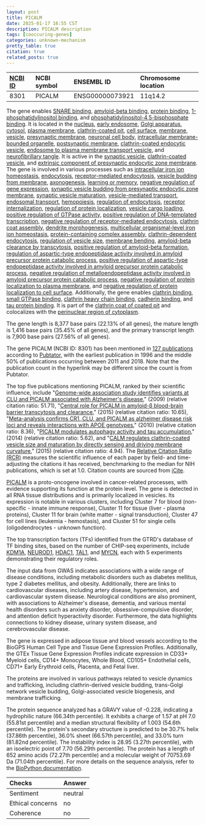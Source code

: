 ```yaml
---
layout: post
title: PICALM
date: 2025-01-17 16:55 CST
description: PICALM description
tags: [cooccuring-genes]
categories: unknown-mechanism
pretty_table: true
citation: true
related_posts: true
---
```




| [NCBI ID](https://www.ncbi.nlm.nih.gov/gene/8301) | NCBI symbol | ENSEMBL ID | Chromosome location |
| :-------- | :------- | :-------- | :------- |
| 8301  | PICALM | ENSG00000073921 | 11q14.2 |



The gene enables [SNARE binding](https://amigo.geneontology.org/amigo/term/GO:0000149), [amyloid-beta binding](https://amigo.geneontology.org/amigo/term/GO:0001540), [protein binding](https://amigo.geneontology.org/amigo/term/GO:0005515), [1-phosphatidylinositol binding](https://amigo.geneontology.org/amigo/term/GO:0005545), and [phosphatidylinositol-4,5-bisphosphate binding](https://amigo.geneontology.org/amigo/term/GO:0005546). It is located in the [nucleus](https://amigo.geneontology.org/amigo/term/GO:0005634), [early endosome](https://amigo.geneontology.org/amigo/term/GO:0005769), [Golgi apparatus](https://amigo.geneontology.org/amigo/term/GO:0005794), [cytosol](https://amigo.geneontology.org/amigo/term/GO:0005829), [plasma membrane](https://amigo.geneontology.org/amigo/term/GO:0005886), [clathrin-coated pit](https://amigo.geneontology.org/amigo/term/GO:0005905), [cell surface](https://amigo.geneontology.org/amigo/term/GO:0009986), [membrane](https://amigo.geneontology.org/amigo/term/GO:0016020), [vesicle](https://amigo.geneontology.org/amigo/term/GO:0031982), [presynaptic membrane](https://amigo.geneontology.org/amigo/term/GO:0042734), [neuronal cell body](https://amigo.geneontology.org/amigo/term/GO:0043025), [intracellular membrane-bounded organelle](https://amigo.geneontology.org/amigo/term/GO:0043231), [postsynaptic membrane](https://amigo.geneontology.org/amigo/term/GO:0045211), [clathrin-coated endocytic vesicle](https://amigo.geneontology.org/amigo/term/GO:0045334), [endosome to plasma membrane transport vesicle](https://amigo.geneontology.org/amigo/term/GO:0070381), and [neurofibrillary tangle](https://amigo.geneontology.org/amigo/term/GO:0097418). It is active in the [synaptic vesicle](https://amigo.geneontology.org/amigo/term/GO:0008021), [clathrin-coated vesicle](https://amigo.geneontology.org/amigo/term/GO:0030136), and [extrinsic component of presynaptic endocytic zone membrane](https://amigo.geneontology.org/amigo/term/GO:0098894). The gene is involved in various processes such as [intracellular iron ion homeostasis](https://amigo.geneontology.org/amigo/term/GO:0006879), [endocytosis](https://amigo.geneontology.org/amigo/term/GO:0006897), [receptor-mediated endocytosis](https://amigo.geneontology.org/amigo/term/GO:0006898), [vesicle budding from membrane](https://amigo.geneontology.org/amigo/term/GO:0006900), [axonogenesis](https://amigo.geneontology.org/amigo/term/GO:0007409), [learning or memory](https://amigo.geneontology.org/amigo/term/GO:0007611), [negative regulation of gene expression](https://amigo.geneontology.org/amigo/term/GO:0010629), [synaptic vesicle budding from presynaptic endocytic zone membrane](https://amigo.geneontology.org/amigo/term/GO:0016185), [synaptic vesicle maturation](https://amigo.geneontology.org/amigo/term/GO:0016188), [vesicle-mediated transport](https://amigo.geneontology.org/amigo/term/GO:0016192), [endosomal transport](https://amigo.geneontology.org/amigo/term/GO:0016197), [hemopoiesis](https://amigo.geneontology.org/amigo/term/GO:0030097), [regulation of endocytosis](https://amigo.geneontology.org/amigo/term/GO:0030100), [receptor internalization](https://amigo.geneontology.org/amigo/term/GO:0031623), [regulation of protein localization](https://amigo.geneontology.org/amigo/term/GO:0032880), [vesicle cargo loading](https://amigo.geneontology.org/amigo/term/GO:0035459), [positive regulation of GTPase activity](https://amigo.geneontology.org/amigo/term/GO:0043547), [positive regulation of DNA-templated transcription](https://amigo.geneontology.org/amigo/term/GO:0045893), [negative regulation of receptor-mediated endocytosis](https://amigo.geneontology.org/amigo/term/GO:0048261), [clathrin coat assembly](https://amigo.geneontology.org/amigo/term/GO:0048268), [dendrite morphogenesis](https://amigo.geneontology.org/amigo/term/GO:0048813), [multicellular organismal-level iron ion homeostasis](https://amigo.geneontology.org/amigo/term/GO:0060586), [protein-containing complex assembly](https://amigo.geneontology.org/amigo/term/GO:0065003), [clathrin-dependent endocytosis](https://amigo.geneontology.org/amigo/term/GO:0072583), [regulation of vesicle size](https://amigo.geneontology.org/amigo/term/GO:0097494), [membrane bending](https://amigo.geneontology.org/amigo/term/GO:0097753), [amyloid-beta clearance by transcytosis](https://amigo.geneontology.org/amigo/term/GO:0150093), [positive regulation of amyloid-beta formation](https://amigo.geneontology.org/amigo/term/GO:1902004), [regulation of aspartic-type endopeptidase activity involved in amyloid precursor protein catabolic process](https://amigo.geneontology.org/amigo/term/GO:1902959), [positive regulation of aspartic-type endopeptidase activity involved in amyloid precursor protein catabolic process](https://amigo.geneontology.org/amigo/term/GO:1902961), [negative regulation of metalloendopeptidase activity involved in amyloid precursor protein catabolic process](https://amigo.geneontology.org/amigo/term/GO:1902963), [negative regulation of protein localization to plasma membrane](https://amigo.geneontology.org/amigo/term/GO:1903077), and [negative regulation of protein localization to cell surface](https://amigo.geneontology.org/amigo/term/GO:2000009). Additionally, the gene enables [clathrin binding](https://amigo.geneontology.org/amigo/term/GO:0030276), [small GTPase binding](https://amigo.geneontology.org/amigo/term/GO:0031267), [clathrin heavy chain binding](https://amigo.geneontology.org/amigo/term/GO:0032050), [cadherin binding](https://amigo.geneontology.org/amigo/term/GO:0045296), and [tau protein binding](https://amigo.geneontology.org/amigo/term/GO:0048156). It is part of the [clathrin coat of coated pit](https://amigo.geneontology.org/amigo/term/GO:0030132) and colocalizes with the [perinuclear region of cytoplasm](https://amigo.geneontology.org/amigo/term/GO:0048471).


The gene length is 8,377 base pairs (22.13% of all genes), the mature length is 1,416 base pairs (35.45% of all genes), and the primary transcript length is 7,900 base pairs (27.56% of all genes).


The gene PICALM (NCBI ID: 8301) has been mentioned in [127 publications](https://pubmed.ncbi.nlm.nih.gov/?term=%22PICALM%22) according to [Pubtator](https://academic.oup.com/nar/article/47/W1/W587/5494727), with the earliest publication in 1996 and the middle 50% of publications occurring between 2011 and 2018. Note that the publication count in the hyperlink may be different since the count is from Pubtator.


The top five publications mentioning PICALM, ranked by their scientific influence, include "[Genome-wide association study identifies variants at CLU and PICALM associated with Alzheimer's disease.](https://pubmed.ncbi.nlm.nih.gov/19734902)" (2009) (relative citation ratio: 51.71), "[Central role for PICALM in amyloid-β blood-brain barrier transcytosis and clearance.](https://pubmed.ncbi.nlm.nih.gov/26005850)" (2015) (relative citation ratio: 10.65), "[Meta-analysis confirms CR1, CLU, and PICALM as alzheimer disease risk loci and reveals interactions with APOE genotypes.](https://pubmed.ncbi.nlm.nih.gov/20697030)" (2010) (relative citation ratio: 8.36), "[PICALM modulates autophagy activity and tau accumulation.](https://pubmed.ncbi.nlm.nih.gov/25241929)" (2014) (relative citation ratio: 5.62), and "[CALM regulates clathrin-coated vesicle size and maturation by directly sensing and driving membrane curvature.](https://pubmed.ncbi.nlm.nih.gov/25898166)" (2015) (relative citation ratio: 4.94). The [Relative Citation Ratio (RCR)](https://journals.plos.org/plosbiology/article?id=10.1371/journal.pbio.1002541) measures the scientific influence of each paper by field- and time-adjusting the citations it has received, benchmarking to the median for NIH publications, which is set at 1.0. Citation counts are sourced from [iCite](https://icite.od.nih.gov).


[PICALM](https://www.proteinatlas.org/ENSG00000073921-PICALM) is a proto-oncogene involved in cancer-related processes, with evidence supporting its function at the protein level. The gene is detected in all RNA tissue distributions and is primarily localized in vesicles. Its expression is notable in various clusters, including Cluster 7 for blood (non-specific - innate immune response), Cluster 11 for tissue (liver - plasma proteins), Cluster 11 for brain (white matter - signal transduction), Cluster 47 for cell lines (leukemia - hemostasis), and Cluster 51 for single cells (oligodendrocytes - unknown function).


The top transcription factors (TFs) identified from the GTRD's database of TF binding sites, based on the number of CHIP-seq experiments, include [KDM1A](https://www.ncbi.nlm.nih.gov/gene/23028), [NEUROD1](https://www.ncbi.nlm.nih.gov/gene/4760), [HDAC1](https://www.ncbi.nlm.nih.gov/gene/3065), [TAL1](https://www.ncbi.nlm.nih.gov/gene/6886), and [MYCN](https://www.ncbi.nlm.nih.gov/gene/4613), each with 5 experiments demonstrating their regulatory roles.



The input data from GWAS indicates associations with a wide range of disease conditions, including metabolic disorders such as diabetes mellitus, type 2 diabetes mellitus, and obesity. Additionally, there are links to cardiovascular diseases, including artery disease, hypertension, and cardiovascular system disease. Neurological conditions are also prominent, with associations to Alzheimer's disease, dementia, and various mental health disorders such as anxiety disorder, obsessive-compulsive disorder, and attention deficit hyperactivity disorder. Furthermore, the data highlights connections to kidney disease, urinary system disease, and cerebrovascular disease.



The gene is expressed in adipose tissue and blood vessels according to the BioGPS Human Cell Type and Tissue Gene Expression Profiles. Additionally, the GTEx Tissue Gene Expression Profiles indicate expression in CD33+ Myeloid cells, CD14+ Monocytes, Whole Blood, CD105+ Endothelial cells, CD71+ Early Erythroid cells, Placenta, and Fetal liver.


The proteins are involved in various pathways related to vesicle dynamics and trafficking, including clathrin-derived vesicle budding, trans-Golgi network vesicle budding, Golgi-associated vesicle biogenesis, and membrane trafficking.



The protein sequence analyzed has a GRAVY value of -0.228, indicating a hydrophilic nature (66.34th percentile). It exhibits a charge of 1.57 at pH 7.0 (55.81st percentile) and a median structural flexibility of 1.003 (54.6th percentile). The protein's secondary structure is predicted to be 30.7% helix (37.86th percentile), 36.0% sheet (66.57th percentile), and 33.0% turn (81.82nd percentile). The instability index is 28.95 (3.27th percentile), with an isoelectric point of 7.70 (56.29th percentile). The protein has a length of 652 amino acids (72.27th percentile) and a molecular weight of 70753.69 Da (71.04th percentile). For more details on the sequence analysis, refer to the [BioPython documentation](https://biopython.org/docs/1.75/api/Bio.SeqUtils.ProtParam.html).





| Checks    | Answer |
| :-------- | :------- |
| Sentiment  | neutral   |
| Ethical concerns | no     |
| Coherence    | no    |